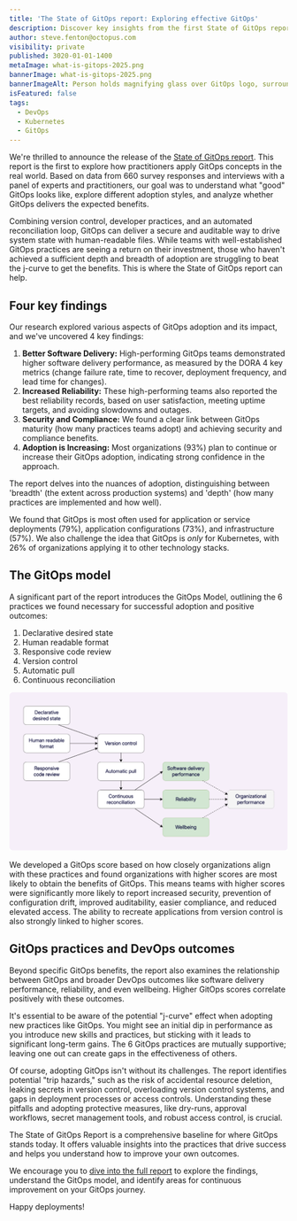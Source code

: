 ```yaml
---
title: 'The State of GitOps report: Exploring effective GitOps'
description: Discover key insights from the first State of GitOps report based on 660 survey responses. Learn how high-performing teams achieve better software delivery, increased reliability, and stronger security through 6 essential GitOps practices. Explore adoption trends and overcome common implementation challenges.
author: steve.fenton@octopus.com
visibility: private
published: 3020-01-01-1400
metaImage: what-is-gitops-2025.png
bannerImage: what-is-gitops-2025.png
bannerImageAlt: Person holds magnifying glass over GitOps logo, surrounded by icons for declarative, versioned and immutable, pulled automatically, and continuously reconciled.
isFeatured: false
tags: 
  - DevOps
  - Kubernetes
  - GitOps
---
```


We're thrilled to announce the release of the [State of GitOps report](https://octopus.com/publications/state-of-gitops-report). This report is the first to explore how practitioners apply GitOps concepts in the real world. Based on data from 660 survey responses and interviews with a panel of experts and practitioners, our goal was to understand what "good" GitOps looks like, explore different adoption styles, and analyze whether GitOps delivers the expected benefits.

Combining version control, developer practices, and an automated reconciliation loop, GitOps can deliver a secure and auditable way to drive system state with human-readable files. While teams with well-established GitOps practices are seeing a return on their investment, those who haven't achieved a sufficient depth and breadth of adoption are struggling to beat the j-curve to get the benefits. This is where the State of GitOps report can help.

## Four key findings

Our research explored various aspects of GitOps adoption and its impact, and we've uncovered 4 key findings:

1. **Better Software Delivery:** High-performing GitOps teams demonstrated higher software delivery performance, as measured by the DORA 4 key metrics (change failure rate, time to recover, deployment frequency, and lead time for changes).  
2. **Increased Reliability:** These high-performing teams also reported the best reliability records, based on user satisfaction, meeting uptime targets, and avoiding slowdowns and outages.  
3. **Security and Compliance:** We found a clear link between GitOps maturity (how many practices teams adopt) and achieving security and compliance benefits.  
4. **Adoption is Increasing:** Most organizations (93%) plan to continue or increase their GitOps adoption, indicating strong confidence in the approach.

The report delves into the nuances of adoption, distinguishing between 'breadth' (the extent across production systems) and 'depth' (how many practices are implemented and how well).

We found that GitOps is most often used for application or service deployments (79%), application configurations (73%), and infrastructure (57%). We also challenge the idea that GitOps is *only* for Kubernetes, with 26% of organizations applying it to other technology stacks.

## The GitOps model

A significant part of the report introduces the GitOps Model, outlining the 6 practices we found necessary for successful adoption and positive outcomes:

1. Declarative desired state  
2. Human readable format  
3. Responsive code review  
4. Version control  
5. Automatic pull  
6. Continuous reconciliation

![The 6 GitOps practices drive DevOps outcomes for software delivery, reliability, and wellbeing](gitops-model.png)

We developed a GitOps score based on how closely organizations align with these practices and found organizations with higher scores are most likely to obtain the benefits of GitOps. This means teams with higher scores were significantly more likely to report increased security, prevention of configuration drift, improved auditability, easier compliance, and reduced elevated access. The ability to recreate applications from version control is also strongly linked to higher scores.

## GitOps practices and DevOps outcomes

Beyond specific GitOps benefits, the report also examines the relationship between GitOps and broader DevOps outcomes like software delivery performance, reliability, and even wellbeing. Higher GitOps scores correlate positively with these outcomes.

It's essential to be aware of the potential "j-curve" effect when adopting new practices like GitOps. You might see an initial dip in performance as you introduce new skills and practices, but sticking with it leads to significant long-term gains. The 6 GitOps practices are mutually supportive; leaving one out can create gaps in the effectiveness of others.

Of course, adopting GitOps isn't without its challenges. The report identifies potential "trip hazards," such as the risk of accidental resource deletion, leaking secrets in version control, overloading version control systems, and gaps in deployment processes or access controls. Understanding these pitfalls and adopting protective measures, like dry-runs, approval workflows, secret management tools, and robust access control, is crucial.

The State of GitOps Report is a comprehensive baseline for where GitOps stands today. It offers valuable insights into the practices that drive success and helps you understand how to improve your own outcomes.

We encourage you to [dive into the full report](https://octopus.com/publications/state-of-gitops-report) to explore the findings, understand the GitOps model, and identify areas for continuous improvement on your GitOps journey.

Happy deployments!
